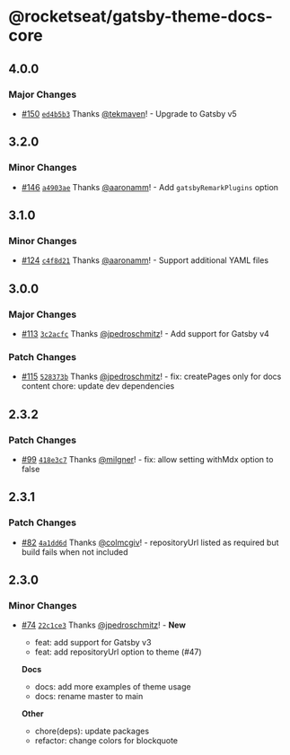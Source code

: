 # @rocketseat/gatsby-theme-docs-core

## 4.0.0

### Major Changes

- [#150](https://github.com/jpedroschmitz/rocketdocs/pull/150) [`ed4b5b3`](https://github.com/jpedroschmitz/rocketdocs/commit/ed4b5b31dd60f732abced13d09df97671e9af828) Thanks [@tekmaven](https://github.com/tekmaven)! - Upgrade to Gatsby v5

## 3.2.0

### Minor Changes

- [#146](https://github.com/jpedroschmitz/rocketdocs/pull/146) [`a4903ae`](https://github.com/jpedroschmitz/rocketdocs/commit/a4903ae1f5bb24cdb075b15f374135e7da554511) Thanks [@aaronamm](https://github.com/aaronamm)! - Add `gatsbyRemarkPlugins` option

## 3.1.0

### Minor Changes

- [#124](https://github.com/jpedroschmitz/rocketdocs/pull/124) [`c4f8d21`](https://github.com/jpedroschmitz/rocketdocs/commit/c4f8d213010b61f20183632f9fc407fb659c151d) Thanks [@aaronamm](https://github.com/aaronamm)! - Support additional YAML files

## 3.0.0

### Major Changes

- [#113](https://github.com/jpedroschmitz/rocketdocs/pull/113) [`3c2acfc`](https://github.com/jpedroschmitz/rocketdocs/commit/3c2acfc89f89a9d94643b8fcb4b7694a7c4c1031) Thanks [@jpedroschmitz](https://github.com/jpedroschmitz)! - Add support for Gatsby v4

### Patch Changes

- [#115](https://github.com/jpedroschmitz/rocketdocs/pull/115) [`528373b`](https://github.com/jpedroschmitz/rocketdocs/commit/528373be3002558fbc0e16436f2b937724268a91) Thanks [@jpedroschmitz](https://github.com/jpedroschmitz)! - fix: createPages only for docs content
  chore: update dev dependencies

## 2.3.2

### Patch Changes

- [#99](https://github.com/jpedroschmitz/rocketdocs/pull/99) [`418e3c7`](https://github.com/jpedroschmitz/rocketdocs/commit/418e3c767f3d84cb7d53c9049873bee625c57071) Thanks [@milgner](https://github.com/milgner)! - fix: allow setting withMdx option to false

## 2.3.1

### Patch Changes

- [#82](https://github.com/jpedroschmitz/rocketdocs/pull/82) [`4a1dd6d`](https://github.com/jpedroschmitz/rocketdocs/commit/4a1dd6d016e4ed973e54df4a8c6a60f6e900ffbb) Thanks [@colmcgiv](https://github.com/colmcgiv)! - repositoryUrl listed as required but build fails when not included

## 2.3.0

### Minor Changes

- [#74](https://github.com/jpedroschmitz/rocketdocs/pull/74) [`22c1ce3`](https://github.com/jpedroschmitz/rocketdocs/commit/22c1ce3124e540d51cac50f21b71e9eaf21524b3) Thanks [@jpedroschmitz](https://github.com/jpedroschmitz)! - **New**

  - feat: add support for Gatsby v3
  - feat: add repositoryUrl option to theme (#47)

  **Docs**

  - docs: add more examples of theme usage
  - docs: rename master to main

  **Other**

  - chore(deps): update packages
  - refactor: change colors for blockquote
